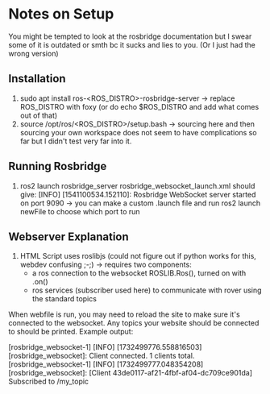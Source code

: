 # Notes on Setup 

You might be tempted to look at the rosbridge documentation but I swear some of it is outdated or smth bc it sucks and lies to you. (Or I just had the wrong version) 


## Installation
1. sudo apt install ros-<ROS_DISTRO>-rosbridge-server -> replace ROS_DISTRO with foxy (or do echo $ROS_DISTRO and add what comes out of that)
2. source /opt/ros/<ROS_DISTRO>/setup.bash -> sourcing here and then sourcing your own workspace does not seem to have complications so far but I didn't test very far into it.


## Running Rosbridge
1. ros2 launch rosbridge_server rosbridge_websocket_launch.xml
  should give: [INFO] [1541100534.152110]: Rosbridge WebSocket server started on port 9090
  -> you can make a custom .launch file and run ros2 launch newFile to choose which port to run

## Webserver Explanation
1. HTML Script uses roslibjs (could not figure out if python works for this, webdev confusing ;-;) -> requires two components:
    - a ros connection to the websocket ROSLIB.Ros(), turned on with .on()
    - ros services (subscriber used here) to communicate with rover using the standard topics

When webfile is run, you may need to reload the site to make sure it's connected to the websocket. Any topics your website should be connected to should be printed.
Example output:

[rosbridge_websocket-1] [INFO] [1732499776.558816503] [rosbridge_websocket]: Client connected. 1 clients total.
[rosbridge_websocket-1] [INFO] [1732499777.048354208] [rosbridge_websocket]: [Client 43de0117-af21-4fbf-af04-dc709ce901da] Subscribed to /my_topic


